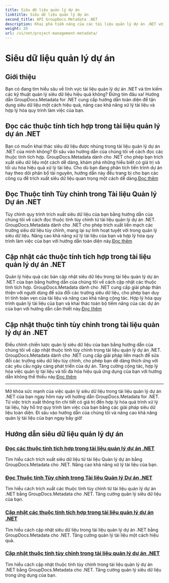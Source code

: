 ```yaml
---
title: Siêu dữ liệu quản lý dự án
linktitle: Siêu dữ liệu quản lý dự án
second_title: API GroupDocs.Metadata .NET
description: Khai phá tiềm năng của các tài liệu quản lý dự án .NET với hướng dẫn GroupDocs.Metadata dành cho .NET. Trích xuất, cập nhật và quản lý siêu dữ liệu một cách dễ dàng.
weight: 26
url: /vi/net/project-management-metadata/
---
```


# Siêu dữ liệu quản lý dự án


## Giới thiệu

Bạn có đang tìm hiểu sâu về lĩnh vực tài liệu quản lý dự án .NET và tìm kiếm các kỹ thuật quản lý siêu dữ liệu hiệu quả không? Đừng tìm đâu xa! Hướng dẫn GroupDocs.Metadata for .NET cung cấp hướng dẫn toàn diện để tận dụng siêu dữ liệu một cách hiệu quả, nâng cao khả năng xử lý tài liệu và hợp lý hóa quy trình làm việc của bạn.

## Đọc các thuộc tính tích hợp trong tài liệu quản lý dự án .NET

 Bạn có muốn khai thác siêu dữ liệu được nhúng trong tài liệu quản lý dự án .NET của mình không? Đi sâu vào hướng dẫn của chúng tôi về cách đọc các thuộc tính tích hợp. GroupDocs.Metadata dành cho .NET cho phép bạn trích xuất siêu dữ liệu một cách dễ dàng, khám phá những hiểu biết có giá trị và tối ưu hóa hiệu quả xử lý tài liệu. Cho dù bạn đang phân tích tiến trình dự án hay theo dõi phân bổ tài nguyên, hướng dẫn này đều trang bị cho bạn các công cụ để trích xuất siêu dữ liệu quan trọng một cách dễ dàng.[Đọc thêm](./read-built-in-properties-project-management-documents/)

## Đọc Thuộc tính Tùy chỉnh trong Tài liệu Quản lý Dự án .NET

 Tùy chỉnh quy trình trích xuất siêu dữ liệu của bạn bằng hướng dẫn của chúng tôi về cách đọc thuộc tính tùy chỉnh từ tài liệu quản lý dự án .NET. GroupDocs.Metadata dành cho .NET cho phép trích xuất liền mạch các trường siêu dữ liệu tùy chỉnh, mang lại sự linh hoạt tuyệt vời trong quản lý siêu dữ liệu. Nâng cao khả năng xử lý tài liệu của bạn và hợp lý hóa quy trình làm việc của bạn với hướng dẫn toàn diện này.[Đọc thêm](./read-custom-properties-project-management-documents/)

## Cập nhật các thuộc tính tích hợp trong tài liệu quản lý dự án .NET

 Quản lý hiệu quả các bản cập nhật siêu dữ liệu trong tài liệu quản lý dự án .NET của bạn bằng hướng dẫn của chúng tôi về cách cập nhật các thuộc tính tích hợp. GroupDocs.Metadata dành cho .NET cung cấp giải pháp thân thiện với người dùng để sửa đổi các trường siêu dữ liệu, cho phép bạn duy trì tính toàn vẹn của tài liệu và nâng cao khả năng cộng tác. Hợp lý hóa quy trình quản lý tài liệu của bạn và khai thác toàn bộ tiềm năng của các dự án của bạn với hướng dẫn cần thiết này.[Đọc thêm](./update-built-in-properties-project-management-documents/)

## Cập nhật thuộc tính tùy chỉnh trong tài liệu quản lý dự án .NET

Điều chỉnh chiến lược quản lý siêu dữ liệu của bạn bằng hướng dẫn của chúng tôi về cập nhật thuộc tính tùy chỉnh trong tài liệu quản lý dự án .NET. GroupDocs.Metadata dành cho .NET cung cấp giải pháp liền mạch để sửa đổi các trường siêu dữ liệu tùy chỉnh, cho phép bạn dễ dàng thích ứng với các yêu cầu ngày càng phát triển của dự án. Tăng cường cộng tác, hợp lý hóa việc quản lý tài liệu và tối đa hóa hiệu quả ứng dụng của bạn với hướng dẫn không thể thiếu này.[Đọc thêm](./update-custom-properties-project-management-documents/)

----

Mở khóa sức mạnh của việc quản lý siêu dữ liệu trong tài liệu quản lý dự án .NET của bạn ngay hôm nay với hướng dẫn GroupDocs.Metadata for .NET. Từ việc trích xuất thông tin chi tiết có giá trị đến hợp lý hóa quá trình xử lý tài liệu, hãy hỗ trợ quy trình làm việc của bạn bằng các giải pháp siêu dữ liệu toàn diện. Đi sâu vào hướng dẫn của chúng tôi và nâng cao khả năng quản lý tài liệu của bạn ngay bây giờ!
## Hướng dẫn siêu dữ liệu quản lý dự án
### [Đọc các thuộc tính tích hợp trong tài liệu quản lý dự án .NET](./read-built-in-properties-project-management-documents/)
Tìm hiểu cách trích xuất siêu dữ liệu từ tài liệu Quản lý dự án bằng GroupDocs.Metadata cho .NET. Nâng cao khả năng xử lý tài liệu của bạn.
### [Đọc Thuộc tính Tùy chỉnh trong Tài liệu Quản lý Dự án .NET](./read-custom-properties-project-management-documents/)
Tìm hiểu cách trích xuất các thuộc tính tùy chỉnh từ tài liệu quản lý dự án .NET bằng GroupDocs.Metadata cho .NET. Tăng cường quản lý siêu dữ liệu của bạn.
### [Cập nhật các thuộc tính tích hợp trong tài liệu quản lý dự án .NET](./update-built-in-properties-project-management-documents/)
Tìm hiểu cách cập nhật siêu dữ liệu trong tài liệu quản lý dự án .NET bằng GroupDocs.Metadata cho .NET. Tăng cường quản lý tài liệu một cách hiệu quả.
### [Cập nhật thuộc tính tùy chỉnh trong tài liệu quản lý dự án .NET](./update-custom-properties-project-management-documents/)
Tìm hiểu cách cập nhật thuộc tính tùy chỉnh trong tài liệu quản lý dự án .NET bằng GroupDocs.Metadata cho .NET. Tăng cường quản lý siêu dữ liệu trong ứng dụng của bạn.